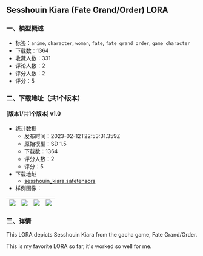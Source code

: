 ## Sesshouin Kiara (Fate Grand/Order) LORA
### 一、模型概述

- 标签：`anime`, `character`, `woman`, `fate`, `fate grand order`, `game character`
- 下载数：1364
- 收藏人数：331
- 评论人数：2
- 评分人数：2
- 评分：5

### 二、下载地址（共1个版本）

#### [版本1/共1个版本] v1.0

- 统计数据
  - 发布时间：2023-02-12T22:53:31.359Z
  - 原始模型：SD 1.5
  - 下载数：1364
  - 评分人数：2
  - 评分：5
- 下载地址
  - [sesshouin_kiara.safetensors](https://civitai.com/api/download/models/9859)
- 样例图像：

| <img src="https://image.civitai.com/xG1nkqKTMzGDvpLrqFT7WA/ce61cc98-04a7-4773-3d78-0b7e47495500/width=450/95931.jpeg" /> | <img src="https://image.civitai.com/xG1nkqKTMzGDvpLrqFT7WA/2d343078-679d-44a7-2165-8b2b17825300/width=450/95932.jpeg" /> | <img src="https://image.civitai.com/xG1nkqKTMzGDvpLrqFT7WA/2946ae33-1811-4c02-8b0c-402e5420bf00/width=450/95925.jpeg" /> | <img src="https://image.civitai.com/xG1nkqKTMzGDvpLrqFT7WA/f145449e-4693-4215-453f-8d8ab1ecbc00/width=450/95930.jpeg" /> |
| ---- | ---- | ---- | ---- |


### 三、详情
<p>This LORA depicts Sesshouin Kiara from the gacha game, Fate Grand/Order.</p><p>This is my favorite LORA so far, it's worked so well for me.</p>
